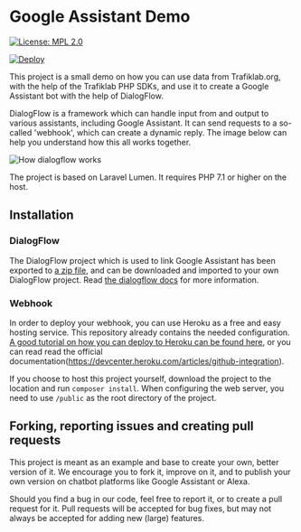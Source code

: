 # Google Assistant Demo
[![License: MPL 2.0](https://img.shields.io/badge/License-MPL%202.0-brightgreen.svg)](https://opensource.org/licenses/MPL-2.0)

[![Deploy](https://www.herokucdn.com/deploy/button.svg)](https://heroku.com/deploy)

This project is a small demo on how you can use data from Trafiklab.org, with the help of the Trafiklab PHP SDKs, 
and use it to create a Google Assistant bot with the help of DialogFlow.

DialogFlow is a framework which can handle input from and output to various assistants, including Google Assistant. It
can send requests to a so-called 'webhook', which can create a dynamic reply. The image below can help you understand
how this all works together.

![How dialogflow works](https://codelabs.developers.google.com/codelabs/actions-1/img/dd9b9b73a367c4a6.png)

The project is based on Laravel Lumen. It requires PHP 7.1 or higher on the host.

## Installation

### DialogFlow
The DialogFlow project which is used to link Google Assistant has been exported to 
[a zip file](https://raw.githubusercontent.com/trafiklab/google-assistant-demo/master/dialogflow-stockholm-public-transport.zip), 
and can be downloaded and imported to your own DialogFlow project. 
Read [the dialogflow docs](https://dialogflow.com/docs/agents/export-import-restore) for more information.
 
 
### Webhook
In order to deploy your webhook, you can use Heroku as a free and easy hosting service. This repository already contains the needed
configuration. [A good tutorial on how you can deploy to Heroku can be found here](https://github.com/dwyl/learn-heroku),
 or you can read read the official documentation(https://devcenter.heroku.com/articles/github-integration).
 
If you choose to host this project yourself, download the project to the location and run `composer install`. When configuring
 the web server, you need to use `/public` as the root directory of the project.

## Forking, reporting issues and creating pull requests

This project is meant as an example and base to create your own, better version of it.
We encourage you to fork it, improve on it, and to publish your own version on chatbot platforms like Google Assistant or Alexa. 

Should you find a bug in our code, feel free to report it, or to create a pull request for it. Pull requests will be accepted for
bug fixes, but may not always be accepted for adding new (large) features.   
